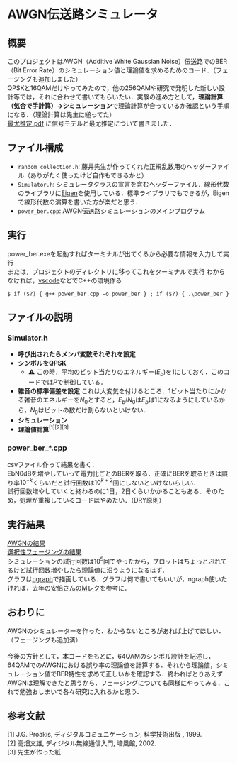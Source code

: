 # AWGN伝送路シミュレータ

## 概要
このプロジェクトはAWGN（Additive White Gaussian Noise）伝送路でのBER（Bit Error Rate）のシミュレーション値と理論値を求めるためのコード．（フェージングも追加しました）</br>
QPSKと16QAMだけやってみたので，他の256QAMや研究で発明した新しい設計等では，それに合わせて書いてもらいたい．実験の進め方として，**理論計算（気合で手計算）→シミュレーション**で理論計算が合っているか確認という手順になる．（理論計算は先生に縋ってた）</br>
[最尤推定.pdf](./最尤推定.pdf)  に信号モデルと最尤推定について書きました．

## ファイル構成
- `random_collection.h`: 藤井先生が作ってくれた正規乱数用のヘッダーファイル（ありがたく使ったけど自作もできるかと）
- `Simulator.h`: シミュレータクラスの宣言を含むヘッダーファイル．線形代数のライブラリに[Eigen](https://eigen.tuxfamily.org/index.php?title=Main_Page)を使用している．標準ライブラリでもできるが，Eigenで線形代数の演算を書いた方が楽だと思う．
- `power_ber.cpp`: AWGN伝送路シミュレーションのメインプログラム

## 実行
power_ber.exeを起動すればターミナルが出てくるから必要な情報を入力して実行</br>
または，プロジェクトのディレクトリに移ってこれをターミナルで実行
わからなければ，[vscode](https://code.visualstudio.com/)などでC++の環境作る
```
$ if ($?) { g++ power_ber.cpp -o power_ber } ; if ($?) { .\power_ber }
```

## ファイルの説明
### Simulator.h
- **呼び出されたらメンバ変数それぞれを設定**
- **シンボルをQPSK**
    - ⚠️ この時，平均のビット当たりのエネルギー($E_b$)を1にしておく．このコードでは$P$で制御している．
- **雑音の標準偏差を設定**
これは大変気を付けるところ．1ビット当たりにかかる雑音のエネルギーを$N_0$とすると，$E_b/N_0$は$E_b$は1になるようにしているから，$N_0$はビットの数だけ割らないといけない．
- **シミュレーション**
- **理論値計算**<sup>[1][2][3]</sup>

### power_ber_*.cpp
csvファイル作って結果を書く．</br>
EbN0dBを増やしていって電力比ごとのBERを取る．正確にBERを取るときは誤り率$10^{-k}$くらいだと試行回数は$10^{k+2}$回にしないといけないらしい．</br>
試行回数増やしていくと終わるのに1日，2日くらいかかることもある．そのため，処理が重複しているコードはやめたい．（DRY原則）</br>

## 実行結果
[AWGNの結果](./figure/画像8.png)  
[選択性フェージングの結果](./figure/画像9.png)  
シミュレーションの試行回数は$10^{5}$回でやったから，プロットはちょっとぶれてるけど試行回数増やしたら理論値に沿うようになるはず．</br>
グラフは[ngraph](https://www2e.biglobe.ne.jp/~isizaka/)で描画している．グラフは何で書いてもいいが，ngraph使いたければ，去年の[安倍さんのMレク](https://drive.google.com/drive/u/0/folders/12RqtbDUnCFb7Q4qlp9Xucq_lk0aBjvIU)を参考に．

## おわりに
AWGNのシミュレーターを作った．わからないところがあれば上げてほしい．（フェージングも追加済）</br>  
今後の方針として，本コードをもとに，64QAMのシンボル設計を記述し，64QAMでのAWGNにおける誤り率の理論値を計算する．それから理論値，シミュレーション値でBER特性を求めて正しいかを確認する．終わればとりあえずAWGNは理解できたと思うから，フェージングについても同様にやってみる．これで勉強おしまいで各々研究に入れるかと思う．

## 参考文献
[1] J.G. Proakis, ディジタルコミュニケーション, 科学技術出版 , 1999.  
[2] 高畑文雄,  ディジタル無線通信入門, 培風館, 2002.  
[3] 先生が作った紙